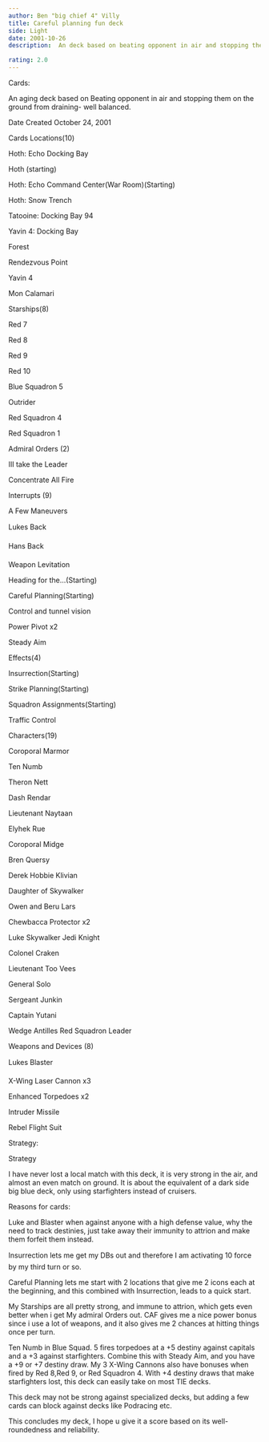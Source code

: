 ```yaml
---
author: Ben "big chief 4" Villy
title: Careful planning fun deck
side: Light
date: 2001-10-26
description:  An deck based on beating opponent in air and stopping them on the ground from draining- well balanced. 

rating: 2.0
---
```

Cards: 

 An aging deck based on Beating opponent in air and stopping them on the ground from draining- well balanced. 
Date Created October 24, 2001 
Cards Locations(10) 

Hoth: Echo Docking Bay 
Hoth (starting) 
Hoth: Echo Command Center(War Room)(Starting) 
Hoth: Snow Trench 
Tatooine: Docking Bay 94 
Yavin 4: Docking Bay 
Forest 
Rendezvous Point 
Yavin 4 
Mon Calamari 

Starships(8) 

Red 7 
Red 8 
Red 9 
Red 10 
Blue Squadron 5 
Outrider 
Red Squadron 4 
Red Squadron 1 

Admiral Orders (2) 

III take the Leader 
Concentrate All Fire 

Interrupts (9) 
A Few Maneuvers 
Lukes Back 
Hans Back 
Weapon Levitation 
Heading for the...(Starting) 
Careful Planning(Starting) 

Control and tunnel vision 
Power Pivot x2 
Steady Aim 

Effects(4) 

Insurrection(Starting) 
Strike Planning(Starting) 
Squadron Assignments(Starting) 
Traffic Control 

Characters(19) 

Coroporal Marmor 
Ten Numb 
Theron Nett 
Dash Rendar 
Lieutenant Naytaan 
Elyhek Rue 
Coroporal Midge 
Bren Quersy 
Derek Hobbie Klivian 
Daughter of Skywalker 
Owen and Beru Lars 
Chewbacca Protector x2 
Luke Skywalker Jedi Knight 
Colonel Craken 
Lieutenant Too Vees 
General Solo 
Sergeant Junkin 
Captain Yutani 
Wedge Antilles Red Squadron Leader 

Weapons and Devices (8) 

Lukes Blaster 
X-Wing Laser Cannon x3 
Enhanced Torpedoes x2 
Intruder Missile 
Rebel Flight Suit 





Strategy: 

Strategy
I have never lost a local match with this deck, it is very strong in the air, and almost an even match on ground. It is about the equivalent of a dark side big blue deck, only using starfighters instead of cruisers. 

Reasons for cards: 
Luke and Blaster when against anyone with a high defense value, why the need to track destinies, just take away their immunity to attrion and make them forfeit them instead. 

Insurrection lets me get my DBs out and therefore I am activating 10 force by my third turn or so. 

Careful Planning lets me start with 2 locations that give me 2 icons each at the beginning, and this combined with Insurrection, leads to a quick start. 

My Starships are all pretty strong, and immune to attrion, which gets even better when i get My admiral Orders out. CAF gives me a nice power bonus since i use a lot of weapons, and it also gives me 2 chances at hitting things once per turn. 

Ten Numb in Blue Squad. 5 fires torpedoes at a +5 destiny against capitals and a +3 against starfighters. Combine this with Steady Aim, and you have a +9 or +7 destiny draw. My 3 X-Wing Cannons also have bonuses when fired by Red 8,Red 9, or Red Squadron 4. With +4 destiny draws that make starfighters lost, this deck can easily take on most TIE decks. 

This deck may not be strong against specialized decks, but adding a few cards can block against decks like Podracing etc. 
This concludes my deck, I hope u give it a score based on its well-roundedness and reliability. 


